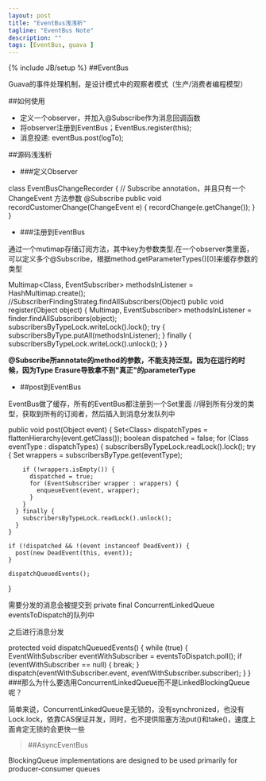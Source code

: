 ```yaml
---
layout: post
title: "EventBus浅浅析"
tagline: "EventBus Note"
description: ""
tags: [EventBus, guava ]
---
```

{% include JB/setup %}
##EventBus

Guava的事件处理机制，是设计模式中的观察者模式（生产/消费者编程模型）

##如何使用

*  定义一个observer，并加入@Subscribe作为消息回调函数
*  将observer注册到EventBus；EventBus.register(this);
*  消息投递: eventBus.post(logTo);

##源码浅浅析
*  ###定义Observer

class EventBusChangeRecorder {
    // Subscribe annotation，并且只有一个 ChangeEvent 方法参数
    @Subscribe
    public void recordCustomerChange(ChangeEvent e) {
        recordChange(e.getChange());
    }
}

* ###注册到EventBus

通过一个mutimap存储订阅方法，其中key为参数类型.在一个observer类里面，可以定义多个@Subscribe，根据method.getParameterTypes()[0]来缓存参数的类型

Multimap<Class<?>, EventSubscriber> methodsInListener = HashMultimap.create();
//SubscriberFindingStrateg.findAllSubscribers(Object)
public void register(Object object) {
    Multimap<Class<?>, EventSubscriber> methodsInListener =
        finder.findAllSubscribers(object);
    subscribersByTypeLock.writeLock().lock();
    try {
      subscribersByType.putAll(methodsInListener);
    } finally {
      subscribersByTypeLock.writeLock().unlock();
    }
  }

**@Subscribe所annotate的method的参数，不能支持泛型。因为在运行的时候，因为Type Erasure导致拿不到"真正"的parameterType**

* ##post到EventBus

EventBus做了缓存，所有的EventBus都注册到一个Set里面
//得到所有分发的类型，获取到所有的订阅者，然后插入到消息分发队列中

  public void post(Object event) {
    Set<Class<?>> dispatchTypes = flattenHierarchy(event.getClass());
    boolean dispatched = false;
    for (Class<?> eventType : dispatchTypes) {
      subscribersByTypeLock.readLock().lock();
      try {
        Set<EventSubscriber> wrappers = subscribersByType.get(eventType);

        if (!wrappers.isEmpty()) {
          dispatched = true;
          for (EventSubscriber wrapper : wrappers) {
            enqueueEvent(event, wrapper);
          }
        }
      } finally {
        subscribersByTypeLock.readLock().unlock();
      }
    }

    if (!dispatched && !(event instanceof DeadEvent)) {
      post(new DeadEvent(this, event));
    }

    dispatchQueuedEvents();
  }

需要分发的消息会被提交到
private final ConcurrentLinkedQueue<EventWithSubscriber> eventsToDispatch的队列中

之后进行消息分发

protected void dispatchQueuedEvents() {
    while (true) {
        EventWithSubscriber eventWithSubscriber = eventsToDispatch.poll();
        if (eventWithSubscriber == null) {
            break;
        }
    dispatch(eventWithSubscriber.event, eventWithSubscriber.subscriber);
    }
}
###那么为什么要选用ConcurrentLinkedQueue而不是LinkedBlockingQueue呢？

简单来说，ConcurrentLinkedQueue是无锁的，没有synchronized，也没有Lock.lock，依靠CAS保证并发，同时，也不提供阻塞方法put()和take()，速度上面肯定无锁的会更快一些

> ##AsyncEventBus

BlockingQueue implementations are designed to be used primarily for producer-consumer queues
